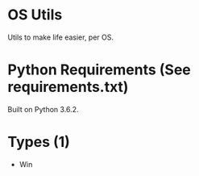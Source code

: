 # OS Utils
Utils to make life easier, per OS.

# Python Requirements (See requirements.txt)
Built on Python 3.6.2.

# Types (1)
- Win
